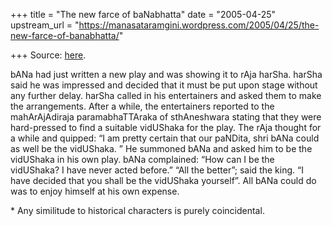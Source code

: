 +++
title = "The new farce of baNabhatta"
date = "2005-04-25"
upstream_url = "https://manasataramgini.wordpress.com/2005/04/25/the-new-farce-of-banabhatta/"

+++
Source: [here](https://manasataramgini.wordpress.com/2005/04/25/the-new-farce-of-banabhatta/).

bANa had just written a new play and was showing it to rAja harSha.
harSha said he was impressed and decided that it must be put upon stage
without any further delay. harSha called in his entertainers and asked
them to make the arrangements. After a while, the entertainers reported
to the mahArAjAdiraja paramabhaTTAraka of sthAneshwara stating that they
were hard-pressed to find a suitable vidUShaka for the play. The rAja
thought for a while and quipped: “I am pretty certain that our paNDita,
shri bANa could as well be the vidUShaka. ” He summoned bANa and asked
him to be the vidUShaka in his own play. bANa complained: “How can I be
the vidUShaka? I have never acted before.” “All the better”; said the
king. “I have decided that you shall be the vidUShaka yourself”. All
bANa could do was to enjoy himself at his own expense.

\* Any similitude to historical characters is purely coincidental.

